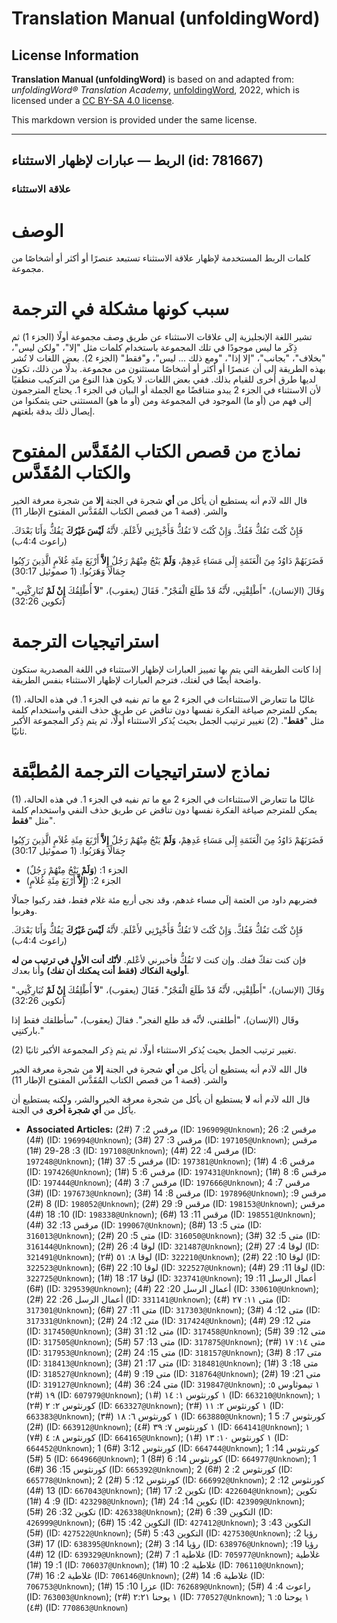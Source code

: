 # Translation Manual (unfoldingWord)

## License Information

**Translation Manual (unfoldingWord)** is based on and adapted from: _unfoldingWord® Translation Academy_, [unfoldingWord](https://unfoldingword.org/utw), 2022, which is licensed under a [CC BY-SA 4.0 license](https://creativecommons.org/licenses/by-sa/4.0/legalcode.en).

This markdown version is provided under the same license.



--------------------------------

## الربط — عبارات لإظهار الاستثناء (id: 781667)

### علاقة الاستثناء

الوصف
=====

كلمات الربط المستخدمة لإظهار علاقة الاستثناء تستبعد عنصرًا أو أكثر أو أشخاصًا من مجموعة.

سبب كونها مشكلة في الترجمة
==========================

تشير اللغة الإنجليزية إلى علاقات الاستثناء عن طريق وصف مجموعة أولًا (الجزء 1\) ثم ذِكَر ما ليس موجودًا في تلك المجموعة باستخدام كلمات مثل "إلا"، "ولكن ليس"، "بخلاف"، "بجانب"، "إلا إذا"، "ومع ذلك ... ليس"، و"فقط" (الجزء 2\). بعض اللغات لا تُشر بهذه الطريقة إلى أن عنصرًا أو أكثر أو أشخاصًا مستثنون من مجموعة. بدلًا من ذلك، تكون لديها طرق أخرى للقيام بذلك. ففي بعض اللغات، لا يكون هذا النوع من التركيب منطقيًا لأن الاستثناء في الجزء 2 يبدو متناقضًا مع الجملة أو البيان في الجزء 1\. يحتاج المترجمون إلى فهم من (أو ما) الموجود في المجموعة ومن (أو ما هو) المستثنى حتى يتمكنوا من إيصال ذلك بدقة بلغتهم.

نماذج من قصص الكتاب المُقَدَّس المفتوح والكتاب المُقَدَّس
=========================================================

قال الله لآدم أنه يستطيع أن يأكل من **أي** شجرة في الجنة **إلا** من شجرة معرفة الخير والشر. (قصة 1 من قصص الكتاب المُقَدَّس المفتوح الإطار 11\)

فَإِنْ كُنْتَ تَفُكُّ فَفُكَّ. وَإِنْ كُنْتَ لاَ تَفُكُّ فَأَخْبِرْنِي لأَعْلَمَ. لأَنَّهُ **لَيْسَ غَيْرُكَ** يَفُكُّ وَأَنَا بَعْدَكَ. (راعوث 4:4ب)

فَضَرَبَهُمْ دَاوُدُ مِنَ الْعَتَمَةِ إِلَى مَسَاءِ غَدِهِمْ، **وَلَمْ** يَنْجُ مِنْهُمْ رَجُلٌ **إِلاَّ** أَرْبَعَ مِئَةِ غُلاَمٍ الَّذِينَ رَكِبُوا جِمَالًا وَهَرَبُوا. (1 صموئيل 30:17\)

وَقَالَ (الإنسان)، "أَطْلِقْنِي، لأَنَّهُ قَدْ طَلَعَ الْفَجْرُ". فَقَالَ (يعقوب)، "**لاَ** أُطْلِقُكَ **إِنْ لَمْ** تُبَارِكْنِي." (تكوين 32:26\)

استراتيجيات الترجمة
===================

إذا كانت الطريقة التي يتم بها تمييز العبارات لإظهار الاستثناء في اللغة المصدرية ستكون واضحة أيضًا في لغتك، فترجم العبارات لإظهار الاستثناء بنفس الطريقة.

(1\) غالبًا ما تتعارض الاستثناءات في الجزء 2 مع ما تم نفيه في الجزء 1\. في هذه الحالة، يمكن للمترجم صياغة الفكرة نفسها دون تناقض عن طريق حذف النفي واستخدام كلمة مثل "**فقط**". (2\) تغيير ترتيب الجمل بحيث يُذكر الاستثناء أولًا، ثم يتم ذِكر المجموعة الأكبر ثانيًا.

نماذج لاستراتيجيات الترجمة المُطبَّقة
=====================================

(1\) غالبًا ما تتعارض الاستثناءات في الجزء 2 مع ما تم نفيه في الجزء 1\. في هذه الحالة، يمكن للمترجم صياغة الفكرة نفسها دون تناقض عن طريق حذف النفي واستخدام كلمة مثل "**فقط**".

فَضَرَبَهُمْ دَاوُدُ مِنَ الْعَتَمَةِ إِلَى مَسَاءِ غَدِهِمْ، **وَلَمْ** يَنْجُ مِنْهُمْ رَجُلٌ **إِلاَّ** أَرْبَعَ مِئَةِ غُلاَمٍ الَّذِينَ رَكِبُوا جِمَالًا وَهَرَبُوا. (1 صموئيل 30:17\)

* الجزء 1: (**وَلَمْ** يَنْجُ مِنْهُمْ رَجُلٌ)
* الجزء 2: (**إِلاَّ** أَرْبَعَ مِئَةِ غُلاَمٍ)

فضربهم داود من العتمة إلَى مساء غدهم، وقد نجى أربع مئة غلام فقط، فقد ركبوا جمالًا وهربوا.

فَإِنْ كُنْتَ تَفُكُّ فَفُكَّ. وَإِنْ كُنْتَ لاَ تَفُكُّ فَأَخْبِرْنِي لأَعْلَمَ. لأَنَّهُ **لَيْسَ غَيْرُكَ** يَفُكُّ وَأَنَا بَعْدَكَ. (راعوث 4:4ب)

فإن كنت تفكّ ففك. وإن كنت لا تَفُكُّ فأخبرني لأعْلم. **لأنّك أنت الأول في ترتيب من له أولوية الفكاك (فقط أنت يمكنك أن تفك)** وأنا بعدك.

وَقَالَ (الإنسان)، "أَطْلِقْنِي، لأَنَّهُ قَدْ طَلَعَ الْفَجْرُ". فَقَالَ (يعقوب)، "**لاَ** أُطْلِقُكَ **إِنْ لَمْ** تُبَارِكْنِي." (تكوين 32:26\)

وقَال (الإنسان)، "أطلقني، لأنَّه قد طلع الفجر". فقالَ (يعقوب)، "سأطلقك فقط إذا باركتنِي."

(2\) تغيير ترتيب الجمل بحيث يُذكر الاستثناء أولًا، ثم يتم ذِكر المجموعة الأكبر ثانيًا.

قال الله لآدم أنه يستطيع أن يأكل من **أي** شجرة في الجنة **إلا** من شجرة معرفة الخير والشر. (قصة 1 من قصص الكتاب المُقَدَّس المفتوح الإطار 11\)

قال الله لآدم أنه **لا** يستطيع أن يأكل من شجرة معرفة الخير والشر، ولكنه يستطيع أن يأكل من **أي شجرة أخرى** في الجنة.

* **Associated Articles:** مرقس 2: 7 (#2) (ID: `196909@Unknown`); مرقس 2: 26 (#4) (ID: `196994@Unknown`); مرقس 3: 27 (#3) (ID: `197105@Unknown`); مرقس 3: 28-29 (#1) (ID: `197108@Unknown`); مرقس 4: 22 (#4) (ID: `197248@Unknown`); مرقس 5: 37 (#1) (ID: `197381@Unknown`); مرقس 6: 4 (#1) (ID: `197426@Unknown`); مرقس 6: 5 (#1) (ID: `197431@Unknown`); مرقس 6: 8 (#1) (ID: `197444@Unknown`); مرقس 7: 3 (#4) (ID: `197666@Unknown`); مرقس 7: 4 (#3) (ID: `197673@Unknown`); مرقس 8: 14 (#3) (ID: `197896@Unknown`); مرقس 9: 8 (#2) (ID: `198052@Unknown`); مرقس 9: 29 (#2) (ID: `198153@Unknown`); مرقس 10: 18 (#4) (ID: `198338@Unknown`); مرقس 11: 13 (#6) (ID: `198551@Unknown`); مرقس 13: 32 (#4) (ID: `199067@Unknown`); متى 5: 13 (#8) (ID: `316013@Unknown`); متى 5: 20 (#2) (ID: `316050@Unknown`); متى 5: 32 (#3) (ID: `316144@Unknown`); لوقا 4: 26 (#2) (ID: `321487@Unknown`); لوقا 4: 27 (#2) (ID: `321491@Unknown`); لوقا ٨: ٥١ (#٢) (ID: `322210@Unknown`); لوقا 10: 22 (#2) (ID: `322523@Unknown`); لوقا 10: 22 (#6) (ID: `322527@Unknown`); لوقا 11: 29 (#4) (ID: `322725@Unknown`); لوقا 17: 18 (#1) (ID: `323741@Unknown`); أعمال الرسل 11: 19 (#6) (ID: `329539@Unknown`); أعمال الرسل 20: 22 (#4) (ID: `330610@Unknown`); أعمال الرسل 26: 22 (#2) (ID: `331141@Unknown`); متى ١١: ٢٧ (#٤) (ID: `317301@Unknown`); متى 11: 27 (#6) (ID: `317303@Unknown`); متى 12: 4 (#3) (ID: `317331@Unknown`); متى 12: 24 (#2) (ID: `317424@Unknown`); متى 12: 29 (#4) (ID: `317450@Unknown`); متى 12: 31 (#3) (ID: `317458@Unknown`); متى 12: 39 (#5) (ID: `317505@Unknown`); متى 13: 57 (#5) (ID: `317875@Unknown`); متى ١٤: ١٧ (#٣) (ID: `317953@Unknown`); متى 15: 24 (#2) (ID: `318157@Unknown`); متى 17: 8 (#3) (ID: `318413@Unknown`); متى 17: 21 (#3) (ID: `318481@Unknown`); متى 18: 3 (#1) (ID: `318527@Unknown`); متى 19: 9 (#4) (ID: `318764@Unknown`); متى 21: 19 (#2) (ID: `319127@Unknown`); متى 24: 36 (#4) (ID: `319847@Unknown`); ١ تيموثاوس ٥: ١٩ (#٢) (ID: `607979@Unknown`); ١ كورنثوس ١: ١٤ (#١) (ID: `663210@Unknown`); ١ كورنثوس ٢: ٢ (#٢) (ID: `663327@Unknown`); ١ كورنثوس ٢: ١١ (#٢) (ID: `663383@Unknown`); ١ كورنثوس ٦: ١٨ (#٣) (ID: `663880@Unknown`); 1 كورنثوس 7: 5 (#2) (ID: `663912@Unknown`); ١ كورنثوس ٧: ٣٩ (#٤) (ID: `664141@Unknown`); ١ كورنثوس ٨: ٤ (#٧) (ID: `664165@Unknown`); ١ كورنثوس ١٠: ١٣ (#١) (ID: `664452@Unknown`); 1 كورنثوس 3:12 (#6) (ID: `664744@Unknown`); 1 كورنثوس 14: 5 (#5) (ID: `664966@Unknown`); 1 كورنثوس 14: 6 (#8) (ID: `664977@Unknown`); 1 كورنثوس 15: 36 (#6) (ID: `665392@Unknown`); 2 كورنثوس 2: 2 (#6) (ID: `665778@Unknown`); 2 كورنثوس 12: 5 (#2) (ID: `666992@Unknown`); 2 كورنثوس 12: 13 (#4) (ID: `667043@Unknown`); تكوين 2: 17 (#1) (ID: `422604@Unknown`); تكوين 9: 4 (#1) (ID: `423298@Unknown`); تكوين 14: 24 (#1) (ID: `423909@Unknown`); تكوين 32: 26 (#5) (ID: `426338@Unknown`); التكوين 39: 6 (#2) (ID: `426999@Unknown`); التكوين 42: 15 (#6) (ID: `427412@Unknown`); التكوين 43: 3 (#5) (ID: `427522@Unknown`); التكوين 43: 5 (#5) (ID: `427530@Unknown`); رؤيا 2: 17 (#3) (ID: `638395@Unknown`); رؤيا 14: 3 (#2) (ID: `638976@Unknown`); رؤيا 19: 12 (#4) (ID: `639329@Unknown`); غلاطية 1: 7 (#2) (ID: `705977@Unknown`); غلاطية 1: 19 (#1) (ID: `706037@Unknown`); غلاطية 2: 10 (#1) (ID: `706110@Unknown`); غلاطية 2: 16 (#7) (ID: `706146@Unknown`); غلاطية 6: 14 (#2) (ID: `706753@Unknown`); عزرا 10: 15 (#1) (ID: `762689@Unknown`); راعوث 4: 4 (#5) (ID: `763003@Unknown`); ١ يوحنا ٢:٢١ (#٢) (ID: `770527@Unknown`); ١ يوحنا ٥: ٦ (#٤) (ID: `770863@Unknown`)

